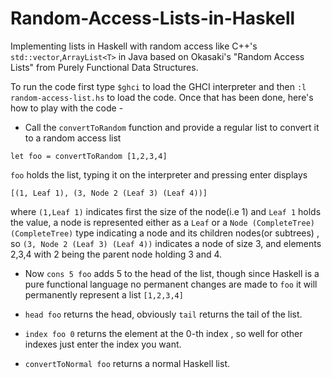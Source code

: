 # Random-Access-Lists-in-Haskell
Implementing lists in Haskell with random access like C++'s `std::vector`,`ArrayList<T>` in Java based on Okasaki's "Random Access Lists" from Purely Functional Data Structures.

To run the code first type `$ghci` to load the GHCI interpreter and then `:l random-access-list.hs` to load the code. Once that has been done, here's how to play with the code - 

* Call the `convertToRandom` function and provide a regular list to convert it to a random access list

`let foo = convertToRandom [1,2,3,4]` 

`foo` holds the list, typing it on the interpreter and pressing enter displays

`[(1, Leaf 1), (3, Node 2 (Leaf 3) (Leaf 4))]`

where `(1,Leaf 1)` indicates first the size of the node(i.e 1) and `Leaf 1` holds the value, a node is represented either as a `Leaf` or a `Node (CompleteTree) (CompleteTree)` type indicating a node and its children nodes(or subtrees) , so
`(3, Node 2 (Leaf 3) (Leaf 4))` indicates a node of size 3, and elements 2,3,4 with 2 being the parent node holding 3 and 4.

* Now `cons 5 foo` adds 5 to the head of the list, though since Haskell is a pure functional language no permanent changes are made to `foo` it will permanently represent a list `[1,2,3,4]`

* `head foo` returns the head, obviously `tail` returns the tail of the list.

* `index foo 0` returns the element at the 0-th index , so well for other indexes just enter the index you want.

* `convertToNormal foo` returns a normal Haskell list.
